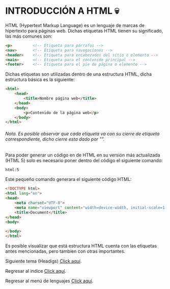 # INTRODUCCIÓN A HTML :skull:
HTML (Hypertext Markup Language) es un lenguaje de marcas de hipertexto para páginas web. Dichas etiquetas HTML tienen su significado, las más comunes son:

```html
<p>         <!-- Etiqueta para párrafos -->
<nav>       <!-- Etiqueta para navegaciones -->
<header>    <!-- Etiqueta para encabezados del sitio o elemento -->
<main>      <!-- Etiqueta para el contenido principal -->
<footer>    <!-- Etiqueta para el pie de página o elemento -->
```

Dichas etiquetas son utilizadas dentro de una estructura HTML, dicha estructura básica es la siguiente:

```html
<html>
    <head>
        <title>Nombre página web</title>
    </head>
    <body>
        <p>Contenido de la página web</p>
    </body>
</html>
```

###### <i>Nota. Es posible observar que cada etiqueta va con su cierre de etiqueta correspondiente, dicho cierre esta dado por "</etiqueta>".</i>

Para poder generar un código en de HTML en su versión más actualizada (HTML 5) solo es necesario poner dentro del código el siguiente comando:

```html
html:5
```

Este pequeño comando generara el siguiente código HTML:

```html
<!DOCTYPE html>
<html lang="en">
<head>
    <meta charset="UTF-8">
    <meta name="viewport" content="width=device-width, initial-scale=1.0">
    <title>Document</title>
</head>
<body>
    
</body>
</html>
```

Es posible visualizar que está estructura HTML cuenta con las etiquetas antes mencionadas, pero tambien con otras importantes.

Siguiente tema (Headigs) <a href="01 - Headings.md">Click aquí</a>.

Regresar al indice <a href="../00 - Indice.md">Click aquí</a>.

Regresar al menú de lenguajes <a href="../../README.md">Click aquí</a>.